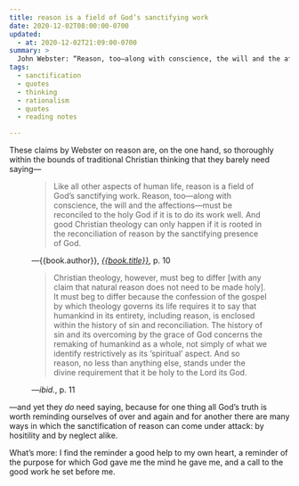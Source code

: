 ```yaml
---
title: reason is a field of God’s sanctifying work
date: 2020-12-02T08:00:00-0700
updated:
  - at: 2020-12-02T21:09:00-0700
summary: >
  John Webster: “Reason, too—along with conscience, the will and the affections—must be reconciled to the holy God…”
tags:
  - sanctification
  - quotes
  - thinking
  - rationalism
  - quotes
  - reading notes

---
```


These claims by Webster on reason are, on the one hand, so thoroughly within the bounds of traditional Christian thinking that they barely need saying—

<figure class='quotation'>

> Like all other aspects of human life, reason is a field of God’s sanctifying work. Reason, too—along with conscience, the will and the affections—must be reconciled to the holy God if it is to do its work well. And good Christian theology can only happen if it is rooted in the reconciliation of reason by the sanctifying presence of God.

<figcaption>—{{book.author}}, <a href="{{book.link}}"><cite>{{book.title}}</cite></a>, p. 10</figcaption>
</figure>

<figure class='quotation'>

> Christian theology, however, must beg to differ \[with any claim that natural reason does not need to be made holy]. It must beg to differ because the confession of the gospel by which theology governs its life requires it to say that humankind in its entirety, including reason, is enclosed within the history of sin and reconciliation. The history of sin and its overcoming by the grace of God concerns the remaking of humankind as a whole, not simply of what we identify restrictively as its ‘spiritual’ aspect. And so reason, no less than anything else, stands under the divine requirement that it be holy to the Lord its God. 

<figcaption>—<i>ibid.</i>, p. 11</figcaption>
</figure>

—and yet they *do* need saying, because for one thing all God’s truth is worth reminding ourselves of over and again and for another there are many ways in which the sanctification of reason can come under attack: by hositility and by neglect alike.

What’s more: I find the reminder a good help to my own heart, a reminder of the purpose for which God gave me the mind he gave me, and a call to the good work he set before me.
